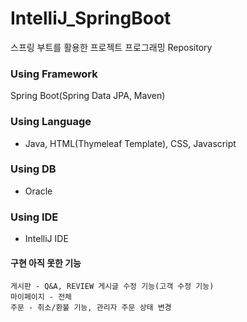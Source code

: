 # IntelliJ_SpringBoot
스프링 부트를 활용한 프로젝트 프로그래밍 Repository

### Using Framework
Spring Boot(Spring Data JPA, Maven)

### Using Language
* Java, HTML(Thymeleaf Template), CSS, Javascript

### Using DB
* Oracle

### Using IDE
* IntelliJ IDE

#### 구현 아직 못한 기능
    게시판 - Q&A, REVIEW 게시글 수정 기능(고객 수정 기능)
    마이페이지 - 전체
    주문 - 취소/환불 기능, 관리자 주문 상태 변경

